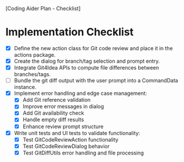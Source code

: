 [Coding Aider Plan - Checklist]

# Implementation Checklist

- [x] Define the new action class for Git code review and place it in the actions package.
- [x] Create the dialog for branch/tag selection and prompt entry.
- [x] Integrate Git4Idea APIs to compute file differences between branches/tags.
- [ ] Bundle the git diff output with the user prompt into a CommandData instance.
- [x] Implement error handling and edge case management:
  - [x] Add Git reference validation
  - [x] Improve error messages in dialog
  - [x] Add Git availability check
  - [x] Handle empty diff results
  - [x] Enhance review prompt structure
- [x] Write unit tests and UI tests to validate functionality:
  - [x] Test GitCodeReviewAction functionality
  - [x] Test GitCodeReviewDialog behavior
  - [x] Test GitDiffUtils error handling and file processing
